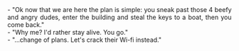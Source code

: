 <div style="text-align: justify;">
- "Ok now that we are here the plan is simple: you sneak past those 4 beefy and angry dudes, enter the building and steal the keys to a boat, then you come back."
<br>
- "Why me? I'd rather stay alive. You go."
<br>
- "...change of plans. Let's crack their Wi-fi instead."
</div>